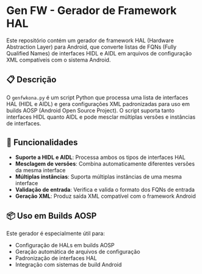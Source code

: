 # Gen FW - Gerador de Framework HAL

Este repositório contém um gerador de framework HAL (Hardware Abstraction Layer) para Android, que converte listas de FQNs (Fully Qualified Names) de interfaces HIDL e AIDL em arquivos de configuração XML compatíveis com o sistema Android.

## 📋 Descrição

O `genfwkona.py` é um script Python que processa uma lista de interfaces HAL (HIDL e AIDL) e gera configurações XML padronizadas para uso em builds AOSP (Android Open Source Project). O script suporta tanto interfaces HIDL quanto AIDL e pode mesclar múltiplas versões e instâncias de interfaces.

## 🚀 Funcionalidades

- **Suporte a HIDL e AIDL**: Processa ambos os tipos de interfaces HAL
- **Mesclagem de versões**: Combina automaticamente diferentes versões da mesma interface
- **Múltiplas instâncias**: Suporta múltiplas instâncias de uma mesma interface
- **Validação de entrada**: Verifica e valida o formato dos FQNs de entrada
- **Geração XML**: Produz saída XML compatível com o framework Android

## 📦 Uso em Builds AOSP

Este gerador é especialmente útil para:
- Configuração de HALs em builds AOSP
- Geração automática de arquivos de configuração
- Padronização de interfaces HAL
- Integração com sistemas de build Android

